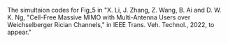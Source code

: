 The simultaion codes for Fig_5 in "X. Li, J. Zhang, Z. Wang, B. Ai and D. W. K. Ng, "Cell-Free Massive MIMO with Multi-Antenna Users over Weichselberger Rician Channels," in IEEE Trans. Veh. Technol., 2022, to appear."
